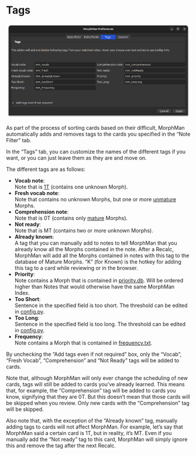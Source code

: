 # Tags


![tags-tab.png](../../../img/tags-tab.png)

As part of the process of sorting cards based on their difficult, MorphMan automatically adds and removes tags to the
cards you specified in the “Note Filter” tab. 

In the “Tags” tab, you can customize the names of the different tags if you want, or you can just leave them as they are and move on.

The different tags are as follows:

* **Vocab note**:  
  Note that is [1T](../../glossary.md#1t-sentence) (contains one unknown Morph).
* **Fresh vocab note**:  
  Note that contains no unknown Morphs, but one or more [unmature](../../glossary.md#unmature) Morphs.
* **Comprehension note**:  
  Note that is 0T (contains only [mature](../../glossary.md#mature) Morphs).
* **Not ready**:  
  Note that is MT (contains two or more unknown Morphs).
* **Already known**:  
  A tag that you can manually add to notes to tell MorphMan that you already know all the Morphs
  contained in the note. After a Recalc, MorphMan will add all the Morphs contained in notes with this tag to the
  database of Mature Morphs. “K” (for Known) is the hotkey for adding this tag to a card while reviewing or in the
  browser.
* **Priority**:  
  Note contains a Morph that is contained in [priority.db](../../glossary.md#databases). Will be ordered higher than Notes that would
  otherwise have the same MorphMan Index.
* **Too Short**:  
  Sentence in the specified field is too short. The threshold can be edited in [config.py](../../glossary.md#configpy).
* **Too Long**:  
  Sentence in the specified field is too long. The threshold can be edited in [config.py](../../glossary.md#configpy).
* **Frequency**:  
  Note contains a Morph that is contained in [frequency.txt](../prioritizing.md#frequencytxt).

By unchecking the “Add tags even if not required” box, only the “Vocab”, “Fresh Vocab”, “Comprehension” and “Not Ready”
tags will be added to cards.

Note that, although MorphMan will only ever change the scheduling of new cards, tags will still be added to cards you’ve
already learned. This means that, for example, the “Comprehension” tag will be added to cards you know, signifying that
they are 0T. But this doesn’t mean that those cards will be skipped when you review. Only new cards with the
“Comprehension” tag will be skipped.

Also note that, with the exception of the “Already known” tag, manually adding tags to cards will not affect MorphMan.
For example, let’s say that MorphMan said a certain card is 1T, but in reality, it’s MT. Even if you manually add the
“Not ready” tag to this card, MorphMan will simply ignore this and remove the tag after the next Recalc.
